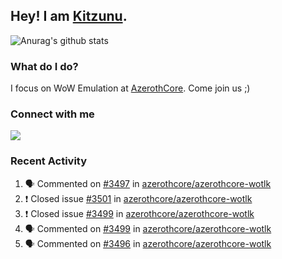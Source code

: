 ## Hey! I am [Kitzunu](https://Github.com/Kitzunu).

![Anurag's github stats](https://github-readme-stats.kitzunu.vercel.app/api?username=Kitzunu&show_icons=true)

### What do I do?

I focus on WoW Emulation at [AzerothCore](https://Github.com/AzerothCore). Come join us ;)

### Connect with me
[![](https://img.shields.io/badge/AzerothCore%20Discord-Connect%20with%20me!-green)](https://discord.com/invite/gkt4y2x)

### Recent Activity

<!--START_SECTION:activity-->
1. 🗣 Commented on [#3497](https://github.com//azerothcore/azerothcore-wotlk/issues/3497) in [azerothcore/azerothcore-wotlk](https://github.com//azerothcore/azerothcore-wotlk)
2. ❗️ Closed issue [#3501](https://github.com//azerothcore/azerothcore-wotlk/issues/3501) in [azerothcore/azerothcore-wotlk](https://github.com//azerothcore/azerothcore-wotlk)
3. ❗️ Closed issue [#3499](https://github.com//azerothcore/azerothcore-wotlk/issues/3499) in [azerothcore/azerothcore-wotlk](https://github.com//azerothcore/azerothcore-wotlk)
4. 🗣 Commented on [#3499](https://github.com//azerothcore/azerothcore-wotlk/issues/3499) in [azerothcore/azerothcore-wotlk](https://github.com//azerothcore/azerothcore-wotlk)
5. 🗣 Commented on [#3496](https://github.com//azerothcore/azerothcore-wotlk/issues/3496) in [azerothcore/azerothcore-wotlk](https://github.com//azerothcore/azerothcore-wotlk)
<!--END_SECTION:activity-->
